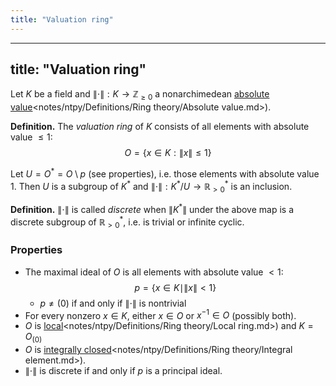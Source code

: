 ```yaml
---
title: "Valuation ring"
---
```


---
title: "Valuation ring"
---

Let $K$ be a field and $\|\cdot\|:K\to\mathbb{Z}_{\geq 0}$ a nonarchimedean [absolute value]()<notes/ntpy/Definitions/Ring theory/Absolute value.md>).

**Definition.** The _valuation ring_ of $K$ consists of all elements with absolute value $\leq 1$:
$$
O=\{x\in K:\|x\|\leq 1\}
$$

Let $U=O^\ast=O\setminus p$ (see properties), i.e. those elements with absolute value 1. Then $U$ is a subgroup of $K^\ast$ and $\|\cdot\|:K^\ast/U\to\mathbb{R}^\ast_{>0}$ is an inclusion.

**Definition.**  $\|\cdot\|$ is called _discrete_ when $\|K^\ast\|$ under the above map is a discrete subgroup of $\mathbb{R}^\ast_{>0}$, i.e. is trivial or infinite cyclic.

### Properties
- The maximal ideal of $O$ is all elements with absolute value $<1$: $$p=\{x\in K\mid\|x\|<1\}$$
	- $p\neq (0)$ if and only if $\|\cdot\|$ is nontrivial
- For every nonzero $x\in K$, either $x\in O$ or $x^{-1}\in O$ (possibly both).
- $O$ is [local]()<notes/ntpy/Definitions/Ring theory/Local ring.md>) and $K=O_{(0)}$
- $O$ is [integrally closed]()<notes/ntpy/Definitions/Ring theory/Integral element.md>).
- $\|\cdot\|$ is discrete if and only if $p$ is a principal ideal.
